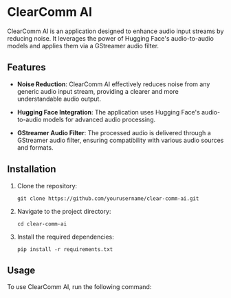 # ClearComm AI

ClearComm AI is an application designed to enhance audio input streams by reducing noise. It leverages the power of Hugging Face's audio-to-audio models and applies them via a GStreamer audio filter.

## Features

- **Noise Reduction**: ClearComm AI effectively reduces noise from any generic audio input stream, providing a clearer and more understandable audio output.

- **Hugging Face Integration**: The application uses Hugging Face's audio-to-audio models for advanced audio processing.

- **GStreamer Audio Filter**: The processed audio is delivered through a GStreamer audio filter, ensuring compatibility with various audio sources and formats.

## Installation

1. Clone the repository:
    ```
    git clone https://github.com/yourusername/clear-comm-ai.git
    ```
2. Navigate to the project directory:
    ```
    cd clear-comm-ai
    ```
3. Install the required dependencies:
    ```
    pip install -r requirements.txt
    ```

## Usage

To use ClearComm AI, run the following command:
